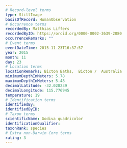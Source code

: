 ```yaml
---
# Record-level terms
type: StillImage
basisOfRecord: HumanObservation
# Occurrence terms
recordedBy: Matthias Liffers
recordedByID: https://orcid.org/0000-0002-3639-2080
occurrenceRemarks: ""
# Event terms
eventDateTime: 2015-11-23T16:37:57
year: 2015
month: 11
day: 23
# Location terms
locationRemarks: Bicton Baths,  Bicton /  Australia
minimumDepthInMeters: 5.78
maximumDepthInMeters: 5.48
decimalLatitude: -32.028239
decimalLongitude: 115.776945
temperature: 19
# Identification terms
identifiedBy: 
identifiedByID: 
# Taxon terms
scientificName: Godiva quadricolor
identificationQualifier: 
taxonRank: species
# Extra non-Darwin Core terms
rating: 3
---
```

